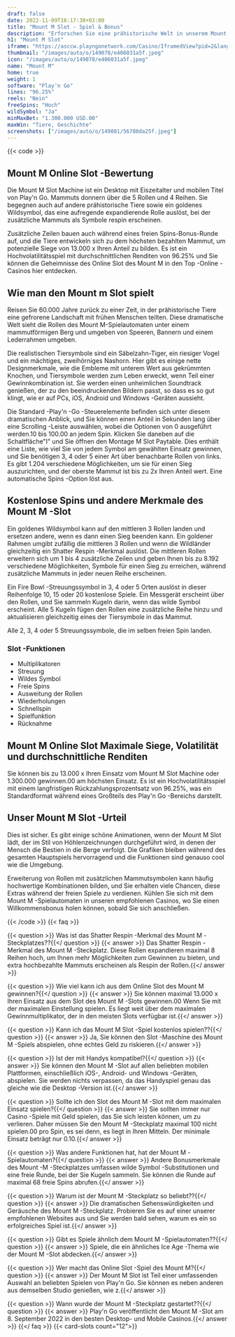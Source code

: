 ```yaml
---
draft: false
date: 2022-11-09T16:17:38+03:00
title: "Mount M Slot - Spiel & Bonus"
description: "Erforschen Sie eine prähistorische Welt in unserem Mount M Slot Review, in dem wir das Gameplay, die Funktionen und das Spielen mit dem besten Casino -Bonus entdecken."
h1: "Mount M Slot"
iframe: "https://asccw.playngonetwork.com/Casino/IframedView?pid=2&lang=en_US&practice=1&channel=desktop&div=flashobject&width=100%25&height=100%25&user=&password=&ctx=&demo=2&brand=&lobby=&rccurrentsessiontime=0&rcintervaltime=0&rcaccounthistoryurl=&rccontinueurl=&rcexiturl=&rchistoryurlmode=&autoplaylimits=0&autoplayreset=0&callback=flashCallback&rcmga=&resourcelevel=0&hasjackpots=False&country=&pauseplay=&playlimit=&selftest=&sessiontime=&gid=mountm&gameId="
thumbnail: "/images/auto/o/149078/e406031a5f.jpeg"
icon: "/images/auto/o/149078/e406031a5f.jpeg"
name: "Mount M"
home: true
weight: 1
software: "Play'n Go"
lines: "96.25%"
reels: "Nein"
freeSpins: "Hoch"
wildSymbol: "Ja"
minMaxBet: "1.300.000 USD.00"
maxWin: "Tiere, Geschichte"
screenshots: ["/images/auto/o/149081/56780da25f.jpeg"]
---
```


{{< code >}}<h2>Mount M Online Slot -Bewertung</h2><p>Die Mount M Slot Machine ist ein Desktop mit Eiszeitalter und mobilen Titel von Play'n Go. Mammuts donnern über die 5 Rollen und 4 Reihen. Sie begegnen auch auf andere prähistorische Tiere sowie ein goldenes Wildsymbol, das eine aufregende expandierende Rolle auslöst, bei der zusätzliche Mammuts als Symbole respin erscheinen.</p><p>Zusätzliche Zeilen bauen auch während eines freien Spins-Bonus-Runde auf, und die Tiere entwickeln sich zu dem höchsten bezahlten Mammut, um potenzielle Siege von 13.000 x Ihren Anteil zu bilden. Es ist ein Hochvolatilitätsspiel mit durchschnittlichen Renditen von 96.25% und Sie können die Geheimnisse des Online Slot des Mount M in den Top -Online -Casinos hier entdecken.</p><h2>Wie man den Mount m Slot spielt</h2><p>Reisen Sie 60.000 Jahre zurück zu einer Zeit, in der prähistorische Tiere eine gefrorene Landschaft mit frühen Menschen teilten. Diese dramatische Welt sieht die Rollen des Mount M-Spielautomaten unter einem mammutförmigen Berg und umgeben von Speeren, Bannern und einem Lederrahmen umgeben. </p><p>Die realistischen Tiersymbole sind ein Säbelzahn-Tiger, ein riesiger Vogel und ein mächtiges, zweihörniges Nashorn. Hier gibt es einige nette Designmerkmale, wie die Embleme mit unterem Wert aus gekrümmten Knochen, und Tiersymbole werden zum Leben erweckt, wenn Teil einer Gewinnkombination ist. Sie werden einen unheimlichen Soundtrack genießen, der zu den beeindruckenden Bildern passt, so dass es so gut klingt, wie er auf PCs, iOS, Android und Windows -Geräten aussieht.</p><p>Die Standard -Play'n -Go -Steuerelemente befinden sich unter diesem dramatischen Anblick, und Sie können einen Anteil in Sekunden lang über eine Scrolling -Leiste auswählen, wobei die Optionen von 0 ausgeführt werden.10 bis 100.00 an jedem Spin. Klicken Sie daneben auf die Schaltfläche"I" und Sie öffnen den Montage M Slot Paytable. Dies enthält eine Liste, wie viel Sie von jedem Symbol am gewählten Einsatz gewinnen, und Sie benötigen 3, 4 oder 5 einer Art über benachbarte Rollen von links. Es gibt 1.204 verschiedene Möglichkeiten, um sie für einen Sieg auszurichten, und der oberste Mammut ist bis zu 2x Ihren Anteil wert. Eine automatische Spins -Option löst aus.</p><h2>Kostenlose Spins und andere Merkmale des Mount M -Slot</h2><p>Ein goldenes Wildsymbol kann auf den mittleren 3 Rollen landen und ersetzen andere, wenn es dann einen Sieg beenden kann. Ein goldener Rahmen umgibt zufällig die mittleren 3 Rollen und wenn die Wildländer gleichzeitig ein Shatter Respin -Merkmal auslöst. Die mittleren Rollen erweitern sich um 1 bis 4 zusätzliche Zeilen und geben Ihnen bis zu 8.192 verschiedene Möglichkeiten, Symbole für einen Sieg zu erreichen, während zusätzliche Mammuts in jeder neuen Reihe erscheinen.</p><p>Ein Fire Bowl -Streuungssymbol in 3, 4 oder 5 Orten auslöst in dieser Reihenfolge 10, 15 oder 20 kostenlose Spiele. Ein Messgerät erscheint über den Rollen, und Sie sammeln Kugeln darin, wenn das wilde Symbol erscheint. Alle 5 Kugeln fügen den Rollen eine zusätzliche Reihe hinzu und aktualisieren gleichzeitig eines der Tiersymbole in das Mammut. </p><p>Alle 2, 3, 4 oder 5 Streuungssymbole, die im selben freien Spin landen.</p><h3>
Slot -Funktionen</h3><ul>
<li></span>
Multiplikatoren</li>
<li></span>
Streuung</li>
<li></span>
Wildes Symbol</li>
<li></span>
Freie Spins</li>
<li></span>
Ausweitung der Rollen</li>
<li></span>
Wiederholungen</li>
<li></span>
Schnellspin</li>
<li></span>
Spielfunktion</li>
<li></span>
Rücknahme</li></ul><h2>Mount M Online Slot Maximale Siege, Volatilität und durchschnittliche Renditen</h2><p>Sie können bis zu 13.000 x Ihren Einsatz vom Mount M Slot Machine oder 1.300.000 gewinnen.00 am höchsten Einsatz. Es ist ein Hochvolatilitätsspiel mit einem langfristigen Rückzahlungsprozentsatz von 96.25%, was ein Standardformat während eines Großteils des Play'n Go -Bereichs darstellt.</p><h2>Unser Mount M Slot -Urteil</h2><p>Dies ist sicher. Es gibt einige schöne Animationen, wenn der Mount M Slot lädt, der im Stil von Höhlenzeichnungen durchgeführt wird, in denen der Mensch die Bestien in die Berge verfolgt. Die Grafiken bleiben während des gesamten Hauptspiels hervorragend und die Funktionen sind genauso cool wie die Umgebung.</p><p>Erweiterung von Rollen mit zusätzlichen Mammutsymbolen kann häufig hochwertige Kombinationen bilden, und Sie erhalten viele Chancen, diese Extras während der freien Spiele zu verdienen. Kühlen Sie sich mit dem Mount M -Spielautomaten in unseren empfohlenen Casinos, wo Sie einen Willkommensbonus holen können, sobald Sie sich anschließen.</p>
{{< /code >}}
{{< faq >}}

{{< question >}} Was ist das Shatter Respin -Merkmal des Mount M -Steckplatzes??{{</ question >}}
{{< answer >}} Das Shatter Respin -Merkmal des Mount M -Steckplatz. Diese Rollen expandieren maximal 8 Reihen hoch, um Ihnen mehr Möglichkeiten zum Gewinnen zu bieten, und extra hochbezahlte Mammuts erscheinen als Respin der Rollen.{{</ answer >}}

{{< question >}} Wie viel kann ich aus dem Online Slot des Mount M gewinnen?{{</ question >}}
{{< answer >}} Sie können maximal 13.000 x Ihren Einsatz aus dem Slot des Mount M -Slots gewinnen.00 Wenn Sie mit der maximalen Einstellung spielen. Es liegt weit über dem maximalen Gewinnmultiplikator, der in den meisten Slots verfügbar ist.{{</ answer >}}

{{< question >}} Kann ich das Mount M Slot -Spiel kostenlos spielen??{{</ question >}}
{{< answer >}} Ja, Sie können den Slot -Maschine des Mount M -Spiels abspielen, ohne echtes Geld zu riskieren.{{</ answer >}}

{{< question >}} Ist der mit Handys kompatibel?{{</ question >}}
{{< answer >}} Sie können den Mount M -Slot auf allen beliebten mobilen Plattformen, einschließlich iOS-, Android- und Windows -Geräten, abspielen. Sie werden nichts verpassen, da das Handyspiel genau das gleiche wie die Desktop -Version ist.{{</ answer >}}

{{< question >}} Sollte ich den Slot des Mount M -Slot mit dem maximalen Einsatz spielen?{{</ question >}}
{{< answer >}} Sie sollten immer nur Casino -Spiele mit Geld spielen, das Sie sich leisten können, um zu verlieren. Daher müssen Sie den Mount M -Steckplatz maximal 100 nicht spielen.00 pro Spin, es sei denn, es liegt in Ihren Mitteln. Der minimale Einsatz beträgt nur 0.10.{{</ answer >}}

{{< question >}} Was andere Funktionen hat, hat der Mount M -Spielautomaten?{{</ question >}}
{{< answer >}} Andere Bonusmerkmale des Mount -M -Steckplatzes umfassen wilde Symbol -Substitutionen und eine freie Runde, bei der Sie Kugeln sammeln. Sie können die Runde auf maximal 68 freie Spins abrufen.{{</ answer >}}

{{< question >}} Warum ist der Mount M -Steckplatz so beliebt??{{</ question >}}
{{< answer >}} Die dramatischen Sehenswürdigkeiten und Geräusche des Mount M -Steckplatz. Probieren Sie es auf einer unserer empfohlenen Websites aus und Sie werden bald sehen, warum es ein so erfolgreiches Spiel ist.{{</ answer >}}

{{< question >}} Gibt es Spiele ähnlich dem Mount M -Spielautomaten??{{</ question >}}
{{< answer >}} Spiele, die ein ähnliches Ice Age -Thema wie der Mount M -Slot abdecken.{{</ answer >}}

{{< question >}} Wer macht das Online Slot -Spiel des Mount M?{{</ question >}}
{{< answer >}} Der Mount M Slot ist Teil einer umfassenden Auswahl an beliebten Spielen von Play'n Go. Sie können es neben anderen aus demselben Studio genießen, wie z.{{</ answer >}}

{{< question >}} Wann wurde der Mount M -Steckplatz gestartet??{{</ question >}}
{{< answer >}} Play'n Go veröffentlicht den Mount M -Slot am 8. September 2022 in den besten Desktop- und Mobile Casinos.{{</ answer >}}
{{</ faq >}}
{{< card-slots count="12">}}